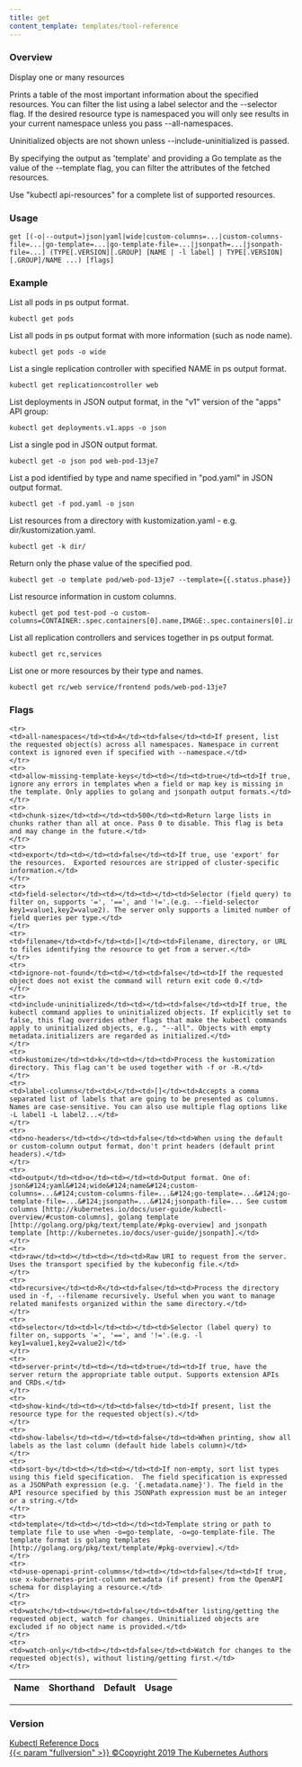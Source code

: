 ```yaml
---
title: get
content_template: templates/tool-reference
---
```


### Overview
Display one or many resources

 Prints a table of the most important information about the specified resources. You can filter the list using a label selector and the --selector flag. If the desired resource type is namespaced you will only see results in your current namespace unless you pass --all-namespaces.

 Uninitialized objects are not shown unless --include-uninitialized is passed.

 By specifying the output as 'template' and providing a Go template as the value of the --template flag, you can filter the attributes of the fetched resources.

Use "kubectl api-resources" for a complete list of supported resources.

### Usage

`get [(-o|--output=)json|yaml|wide|custom-columns=...|custom-columns-file=...|go-template=...|go-template-file=...|jsonpath=...|jsonpath-file=...] (TYPE[.VERSION][.GROUP] [NAME | -l label] | TYPE[.VERSION][.GROUP]/NAME ...) [flags]`


### Example

 List all pods in ps output format.

```shell
kubectl get pods
```

 List all pods in ps output format with more information (such as node name).

```shell
kubectl get pods -o wide
```

 List a single replication controller with specified NAME in ps output format.

```shell
kubectl get replicationcontroller web
```

 List deployments in JSON output format, in the "v1" version of the "apps" API group:

```shell
kubectl get deployments.v1.apps -o json
```

 List a single pod in JSON output format.

```shell
kubectl get -o json pod web-pod-13je7
```

 List a pod identified by type and name specified in "pod.yaml" in JSON output format.

```shell
kubectl get -f pod.yaml -o json
```

 List resources from a directory with kustomization.yaml - e.g. dir/kustomization.yaml.

```shell
kubectl get -k dir/
```

 Return only the phase value of the specified pod.

```shell
kubectl get -o template pod/web-pod-13je7 --template={{.status.phase}}
```

 List resource information in custom columns.

```shell
kubectl get pod test-pod -o custom-columns=CONTAINER:.spec.containers[0].name,IMAGE:.spec.containers[0].image
```

 List all replication controllers and services together in ps output format.

```shell
kubectl get rc,services
```

 List one or more resources by their type and names.

```shell
kubectl get rc/web service/frontend pods/web-pod-13je7
```




### Flags

<div class="table-responsive"><table class="table table-bordered">
<thead class="thead-light">
<tr>
            <th>Name</th>
            <th>Shorthand</th>
            <th>Default</th>
            <th>Usage</th>
        </tr>
    </thead>
    <tbody>
    
    <tr>
    <td>all-namespaces</td><td>A</td><td>false</td><td>If present, list the requested object(s) across all namespaces. Namespace in current context is ignored even if specified with --namespace.</td>
    </tr>
    <tr>
    <td>allow-missing-template-keys</td><td></td><td>true</td><td>If true, ignore any errors in templates when a field or map key is missing in the template. Only applies to golang and jsonpath output formats.</td>
    </tr>
    <tr>
    <td>chunk-size</td><td></td><td>500</td><td>Return large lists in chunks rather than all at once. Pass 0 to disable. This flag is beta and may change in the future.</td>
    </tr>
    <tr>
    <td>export</td><td></td><td>false</td><td>If true, use 'export' for the resources.  Exported resources are stripped of cluster-specific information.</td>
    </tr>
    <tr>
    <td>field-selector</td><td></td><td></td><td>Selector (field query) to filter on, supports '=', '==', and '!='.(e.g. --field-selector key1=value1,key2=value2). The server only supports a limited number of field queries per type.</td>
    </tr>
    <tr>
    <td>filename</td><td>f</td><td>[]</td><td>Filename, directory, or URL to files identifying the resource to get from a server.</td>
    </tr>
    <tr>
    <td>ignore-not-found</td><td></td><td>false</td><td>If the requested object does not exist the command will return exit code 0.</td>
    </tr>
    <tr>
    <td>include-uninitialized</td><td></td><td>false</td><td>If true, the kubectl command applies to uninitialized objects. If explicitly set to false, this flag overrides other flags that make the kubectl commands apply to uninitialized objects, e.g., "--all". Objects with empty metadata.initializers are regarded as initialized.</td>
    </tr>
    <tr>
    <td>kustomize</td><td>k</td><td></td><td>Process the kustomization directory. This flag can't be used together with -f or -R.</td>
    </tr>
    <tr>
    <td>label-columns</td><td>L</td><td>[]</td><td>Accepts a comma separated list of labels that are going to be presented as columns. Names are case-sensitive. You can also use multiple flag options like -L label1 -L label2...</td>
    </tr>
    <tr>
    <td>no-headers</td><td></td><td>false</td><td>When using the default or custom-column output format, don't print headers (default print headers).</td>
    </tr>
    <tr>
    <td>output</td><td>o</td><td></td><td>Output format. One of: json&#124;yaml&#124;wide&#124;name&#124;custom-columns=...&#124;custom-columns-file=...&#124;go-template=...&#124;go-template-file=...&#124;jsonpath=...&#124;jsonpath-file=... See custom columns [http://kubernetes.io/docs/user-guide/kubectl-overview/#custom-columns], golang template [http://golang.org/pkg/text/template/#pkg-overview] and jsonpath template [http://kubernetes.io/docs/user-guide/jsonpath].</td>
    </tr>
    <tr>
    <td>raw</td><td></td><td></td><td>Raw URI to request from the server.  Uses the transport specified by the kubeconfig file.</td>
    </tr>
    <tr>
    <td>recursive</td><td>R</td><td>false</td><td>Process the directory used in -f, --filename recursively. Useful when you want to manage related manifests organized within the same directory.</td>
    </tr>
    <tr>
    <td>selector</td><td>l</td><td></td><td>Selector (label query) to filter on, supports '=', '==', and '!='.(e.g. -l key1=value1,key2=value2)</td>
    </tr>
    <tr>
    <td>server-print</td><td></td><td>true</td><td>If true, have the server return the appropriate table output. Supports extension APIs and CRDs.</td>
    </tr>
    <tr>
    <td>show-kind</td><td></td><td>false</td><td>If present, list the resource type for the requested object(s).</td>
    </tr>
    <tr>
    <td>show-labels</td><td></td><td>false</td><td>When printing, show all labels as the last column (default hide labels column)</td>
    </tr>
    <tr>
    <td>sort-by</td><td></td><td></td><td>If non-empty, sort list types using this field specification.  The field specification is expressed as a JSONPath expression (e.g. '{.metadata.name}'). The field in the API resource specified by this JSONPath expression must be an integer or a string.</td>
    </tr>
    <tr>
    <td>template</td><td></td><td></td><td>Template string or path to template file to use when -o=go-template, -o=go-template-file. The template format is golang templates [http://golang.org/pkg/text/template/#pkg-overview].</td>
    </tr>
    <tr>
    <td>use-openapi-print-columns</td><td></td><td>false</td><td>If true, use x-kubernetes-print-column metadata (if present) from the OpenAPI schema for displaying a resource.</td>
    </tr>
    <tr>
    <td>watch</td><td>w</td><td>false</td><td>After listing/getting the requested object, watch for changes. Uninitialized objects are excluded if no object name is provided.</td>
    </tr>
    <tr>
    <td>watch-only</td><td></td><td>false</td><td>Watch for changes to the requested object(s), without listing/getting first.</td>
    </tr>
</tbody>
</table></div>




<hr>


### Version

<div class="kubectl-reference-copyright">

<a href="https://github.com/kubernetes/kubernetes">Kubectl Reference Docs  
{{< param "fullversion" >}}   &#xa9;Copyright 2019 The Kubernetes Authors</a>

</div>

